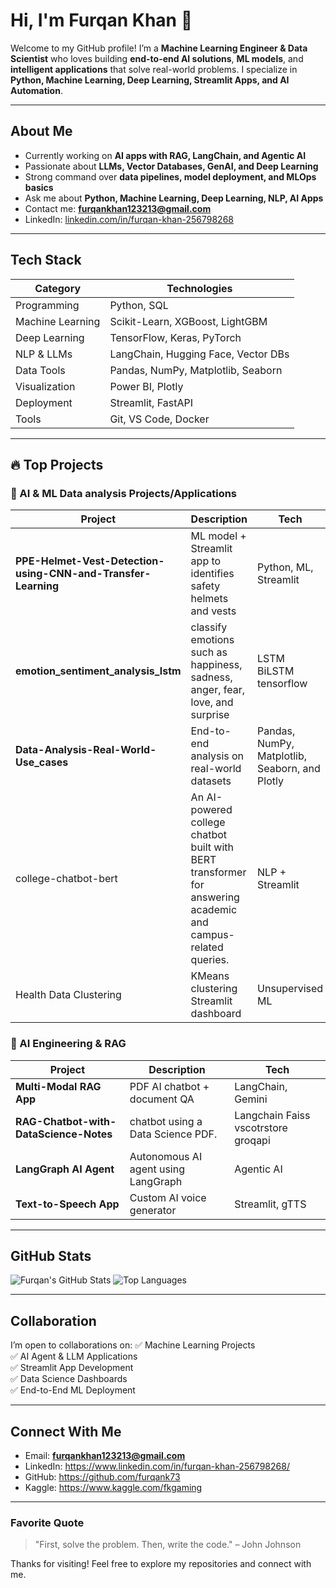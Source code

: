 
# Hi, I'm Furqan Khan 👋

Welcome to my GitHub profile! I’m a **Machine Learning Engineer & Data Scientist** who loves building **end-to-end AI solutions**, **ML models**, and **intelligent applications** that solve real-world problems. I specialize in **Python, Machine Learning, Deep Learning, Streamlit Apps, and AI Automation**.

---

## About Me

- Currently working on **AI apps with RAG, LangChain, and Agentic AI**
- Passionate about **LLMs, Vector Databases, GenAI, and Deep Learning**
- Strong command over **data pipelines, model deployment, and MLOps basics**
- Ask me about **Python, Machine Learning, Deep Learning, NLP, AI Apps**
- Contact me: **furqankhan123213@gmail.com**
- LinkedIn: [linkedin.com/in/furqan-khan-256798268](https://www.linkedin.com/in/furqan-khan-256798268/)

---

## Tech Stack

| Category | Technologies |
|----------|--------------|
| Programming | Python, SQL |
| Machine Learning | Scikit-Learn, XGBoost, LightGBM |
| Deep Learning | TensorFlow, Keras, PyTorch |
| NLP & LLMs | LangChain, Hugging Face, Vector DBs |
| Data Tools | Pandas, NumPy, Matplotlib, Seaborn |
| Visualization | Power BI, Plotly |
| Deployment | Streamlit, FastAPI |
| Tools | Git, VS Code, Docker |

---

## 🔥 Top Projects

### 🧠 AI & ML Data analysis Projects/Applications
| Project | Description | Tech |
|---------|-------------|------|
| **PPE-Helmet-Vest-Detection-using-CNN-and-Transfer-Learning** | ML model + Streamlit app to identifies safety helmets and vests | Python, ML, Streamlit |
| **emotion_sentiment_analysis_lstm** | classify emotions such as happiness, sadness, anger, fear, love, and surprise |LSTM BiLSTM tensorflow |
| **Data-Analysis-Real-World-Use_cases** | End-to-end analysis on real-world datasets | Pandas, NumPy, Matplotlib, Seaborn, and Plotly |
| college-chatbot-bert | An AI-powered college chatbot built with BERT transformer for answering academic and campus-related queries. | NLP + Streamlit |
| Health Data Clustering | KMeans clustering Streamlit dashboard | Unsupervised ML |

### 🤖 AI Engineering & RAG
| Project | Description | Tech |
|---------|-------------|------|
|  **Multi-Modal RAG App** | PDF AI chatbot + document QA | LangChain, Gemini  
|  **RAG-Chatbot-with-DataScience-Notes**|chatbot using a Data Science PDF.|Langchain Faiss vscotrstore groqapi|
| **LangGraph AI Agent** | Autonomous AI agent using LangGraph | Agentic AI |
| **Text-to-Speech App** | Custom AI voice generator | Streamlit, gTTS |

---

## GitHub Stats

![Furqan's GitHub Stats](https://github-readme-stats.vercel.app/api?username=furqank73&show_icons=true&theme=radical)
![Top Languages](https://github-readme-stats.vercel.app/api/top-langs/?username=furqank73&layout=compact&theme=radical)

---

## Collaboration

I’m open to collaborations on:
✅ Machine Learning Projects  
✅ AI Agent & LLM Applications  
✅ Streamlit App Development  
✅ Data Science Dashboards  
✅ End-to-End ML Deployment  

---

## Connect With Me

- Email: **furqankhan123213@gmail.com**
- LinkedIn: https://www.linkedin.com/in/furqan-khan-256798268/
- GitHub: https://github.com/furqank73
- Kaggle: https://www.kaggle.com/fkgaming

---

### Favorite Quote
> "First, solve the problem. Then, write the code." – John Johnson

Thanks for visiting! Feel free to explore my repositories and connect with me. 

